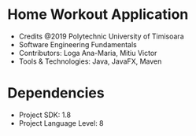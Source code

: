 # Home Workout Application 
* Credits @2019 Polytechnic University of Timisoara
* Software Engineering Fundamentals
* Contributors: Loga Ana-Maria, Mitiu Victor
* Tools & Technologies: Java, JavaFX, Maven

# Dependencies
* Project SDK: 1.8
* Project Language Level: 8
